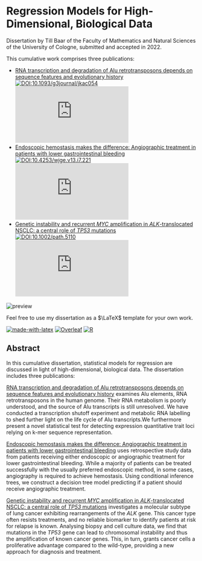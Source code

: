# Regression Models for High-Dimensional, Biological Data

Dissertation by Till Baar of the Faculty of Mathematics and Natural Sciences of the University of Cologne, submitted and accepted in 2022.

This cumulative work comprises three publications:
- [RNA transcription and degradation of Alu retrotransposons depends on sequence features and evolutionary history](https://doi.org/10.1093/g3journal/jkac054)<br/>
[![DOI:10.1093/g3journal/jkac054](https://zenodo.org/badge/DOI/10.1093/g3journal/jkac054.svg)](https://doi.org/10.1093/g3journal/jkac054)<br/>
[![Citation Badge](https://api.juleskreuer.eu/citation-badge.php?doi=10.1093/g3journal/jkac054)](https://juleskreuer.eu/projekte/citation-badge/)
- [Endoscopic hemostasis makes the difference: Angiographic treatment in patients with lower gastrointestinal bleeding](https://www.wjgnet.com/1948-5190/full/v13/i7/221.htm)<br/>
[![DOI:10.4253/wjge.v13.i7.221](https://zenodo.org/badge/DOI/10.4253/wjge.v13.i7.221.svg)](https://doi.org/10.4253/wjge.v13.i7.221)<br/>
[![Citation Badge](https://api.juleskreuer.eu/citation-badge.php?doi=10.4253/wjge.v13.i7.221)](https://juleskreuer.eu/projekte/citation-badge/)
- [Genetic instability and recurrent *MYC* amplification in *ALK*-translocated NSCLC: a central role of *TP53* mutations](http://doi.wiley.com/10.1002/path.5110)<br/>
[![DOI:10.1002/path.5110](https://zenodo.org/badge/DOI/10.1002/path.5110.svg)](https://doi.org/10.1002/path.5110)<br/>
[![Citation Badge](https://api.juleskreuer.eu/citation-badge.php?doi=10.1002/path.5110)](https://juleskreuer.eu/projekte/citation-badge/)

![preview](https://user-images.githubusercontent.com/17084525/175029572-0bb7d221-2ede-41b5-97c0-e02ea51645c1.png)

Feel free to use my dissertation as a $\LaTeX$ template for your own work.

[![made-with-latex](https://img.shields.io/badge/Made%20with-LaTeX-1f425f.svg)](https://www.latex-project.org/)
[![Overleaf](https://img.shields.io/badge/--47A141?logo=overleaf&logoColor=ffffff)](https://www.overleaf.com/)
[![R](https://img.shields.io/badge/--276DC3?logo=r&logoColor=ffffff)](https://www.r-project.org/)

## Abstract

In this cumulative dissertation, statistical models for regression are discussed in light of high-dimensional, biological data. The dissertation includes three publications:

[RNA transcription and degradation of Alu retrotransposons depends on sequence features and evolutionary history](https://doi.org/10.1093/g3journal/jkac054) examines Alu elements, RNA retrotransposons in the human genome. Their RNA metabolism is poorly understood, and the source of Alu transcripts is still unresolved. We have conducted a transcription shutoff experiment and metabolic RNA labelling to shed further light on the life cycle of Alu transcripts.We furthermore present a novel statistical test for detecting expression quantitative trait loci relying on k-mer sequence representation.

[Endoscopic hemostasis makes the difference: Angiographic treatment in patients with lower gastrointestinal bleeding](https://www.wjgnet.com/1948-5190/full/v13/i7/221.htm) uses retrospective study data from patients receiving either endoscopic or angiographic treatment for lower gastrointestinal bleeding. While a majority of patients can be treated successfully with the usually preferred endoscopic method, in some cases, angiography is required to achieve hemostasis. Using conditional inference trees, we construct a decision tree model predicting if a patient should receive angiographic treatment.

[Genetic instability and recurrent *MYC* amplification in *ALK*-translocated NSCLC: a central role of *TP53* mutations](http://doi.wiley.com/10.1002/path.5110) investigates a molecular subtype of lung cancer exhibiting rearrangements of the *ALK* gene. This cancer type often resists treatments, and no reliable biomarker to identify patients at risk for relapse is known. Analysing biopsy and cell culture data, we find that mutations in the *TP53* gene can lead to chromosomal instability and thus the amplification of known cancer genes. This, in turn, grants cancer cells a proliferative advantage compared to the wild-type, providing a new approach for diagnosis and treatment.

